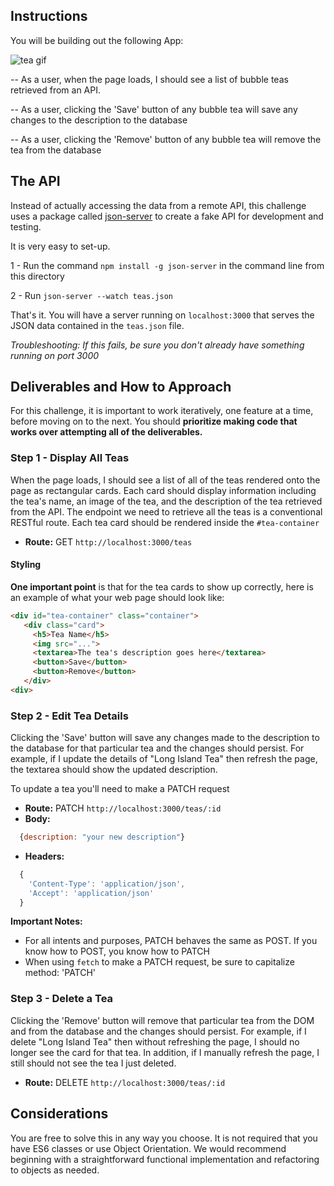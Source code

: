 ## Instructions

You will be building out the following App:

![tea gif](https://media.giphy.com/media/2ysuO2LHHM6rXTMvGj/giphy.gif)


-- As a user, when the page loads, I should see a list of bubble teas retrieved from an API.

-- As a user, clicking the 'Save' button of any bubble tea will save any changes to the description to the database

-- As a user, clicking the 'Remove' button of any bubble tea will remove the tea from the database


## The API

Instead of actually accessing the data from a remote API, this challenge uses a package called [json-server](https://github.com/typicode/json-server) to create a fake API for development and testing.

It is very easy to set-up.

1 - Run the command `npm install -g json-server` in the command line from this directory

2 - Run `json-server --watch teas.json`

That's it. You will have a server running on `localhost:3000` that serves the JSON data contained in the `teas.json` file.

*Troubleshooting: If this fails, be sure you don't already have something running on port 3000*

## Deliverables and How to Approach

For this challenge, it is important to work iteratively, one feature at a time, before moving on to the next. You should **prioritize making code that works over attempting all of the deliverables.**

### Step 1 - Display All Teas

When the page loads, I should see a list of all of the teas rendered onto the page as rectangular cards. Each card should display information including the tea's name, an image of the tea, and the description of the tea retrieved from the API. The endpoint we need to retrieve all the teas is a conventional RESTful route. Each tea card should be rendered inside the `#tea-container`

* **Route:** GET `http://localhost:3000/teas`

#### Styling

**One important point** is that for the tea cards to show up correctly, here is an example of what your web page should look like:

```html
<div id="tea-container" class="container">
   <div class="card">
     <h5>Tea Name</h5>
     <img src="...">
     <textarea>The tea's description goes here</textarea>
     <button>Save</button>
     <button>Remove</button>
   </div>
<div>
```


### Step 2 - Edit Tea Details

Clicking the 'Save' button will save any changes made to the description to the database for that particular tea and the changes should persist. For example, if I update the details of "Long Island Tea" then refresh the page, the textarea should show the updated description.

To update a tea you'll need to make a PATCH request
* **Route:** PATCH `http://localhost:3000/teas/:id`
* **Body:**
```js
  {description: "your new description"}
```
* **Headers:**
```js
  {
    'Content-Type': 'application/json',
    'Accept': 'application/json'
  }
  ```

  **Important Notes:**
  * For all intents and purposes, PATCH behaves the same as POST. If you know how to POST, you know how to PATCH
  * When using `fetch` to make a PATCH request, be sure to capitalize method: 'PATCH'


### Step 3 - Delete a Tea

Clicking the 'Remove' button will remove that particular tea from the DOM and from the database and the changes should persist. For example, if I delete "Long Island Tea" then without refreshing the page, I should no longer see the card for that tea. In addition, if I manually refresh the page, I still should not see the tea I just deleted.

* **Route:** DELETE `http://localhost:3000/teas/:id`

## Considerations

You are free to solve this in any way you choose. It is not required that you have ES6 classes or use Object Orientation. We would recommend beginning with a straightforward functional implementation and refactoring to objects as needed.
